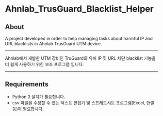 # Ahnlab_TrusGuard_Blacklist_Helper

## About
A project developed in order to help managing tasks about harmful IP and URL blacklists in Ahnlab TrusGuard UTM device.

----

Ahnlab에서 개발한 UTM 장비인 TruGuard의 유해 IP 및 URL 차단 blacklist 기능을 더 쉽게 사용하기 위한 보조 프로그램 입니다.

----

## Requirements

- Python 3 설치가 필요합니다.
- csv 파일을 수정할 수 있는 텍스트 편집기 및 스프레드시트 프로그램(Excel, 한셀 등)이 필요합니다.